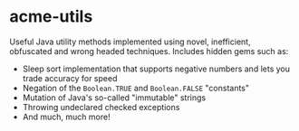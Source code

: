 acme-utils
==========

Useful Java utility methods implemented using novel, inefficient, obfuscated and wrong headed techniques. Includes hidden gems such as:

- Sleep sort implementation that supports negative numbers and lets you trade accuracy for speed
- Negation of the `Boolean.TRUE` and `Boolean.FALSE` "constants"
- Mutation of Java's so-called "immutable" strings
- Throwing undeclared checked exceptions
- And much, much more!
